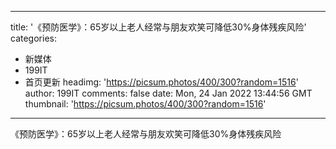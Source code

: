 
---
title: '《预防医学》：65岁以上老人经常与朋友欢笑可降低30%身体残疾风险'
categories: 
 - 新媒体
 - 199IT
 - 首页更新
headimg: 'https://picsum.photos/400/300?random=1516'
author: 199IT
comments: false
date: Mon, 24 Jan 2022 13:44:56 GMT
thumbnail: 'https://picsum.photos/400/300?random=1516'
---

<div>   
《预防医学》：65岁以上老人经常与朋友欢笑可降低30%身体残疾风险  
</div>
            